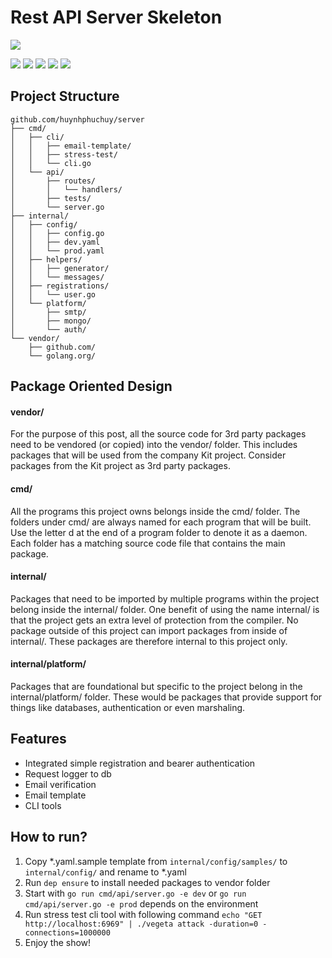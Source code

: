 
# Rest API Server Skeleton

![](https://i0.wp.com/phocode.com/wp-content/uploads/2016/08/golang.sh-600x600.png?fit=300%2C300&ssl=1)

![](https://img.shields.io/github/stars/huynhphuchuy/server.svg) ![](https://img.shields.io/github/forks/huynhphuchuy/server.svg) ![](https://img.shields.io/github/tag/huynhphuchuy/server.svg) ![](https://img.shields.io/github/release/huynhphuchuy/server.svg) ![](https://img.shields.io/github/issues/huynhphuchuy/server.svg)

## Project Structure

    github.com/huynhphuchuy/server
    ├── cmd/
    │   ├── cli/
    │   │   ├── email-template/
    │   │   ├── stress-test/
    │   │   └── cli.go
    │   └── api/
    │       ├── routes/
    │       │   └── handlers/
    │       ├── tests/
    │       └── server.go
    ├── internal/
    │   ├── config/
    │   │   ├── config.go
    │   │   ├── dev.yaml
    │   │   └── prod.yaml
    │   ├── helpers/
    │   │   ├── generator/
    │   │   └── messages/
    │   ├── registrations/
    │   │   └── user.go
    │   └── platform/
    │       ├── smtp/
    │       ├── mongo/
    │       └── auth/
    └── vendor/
        ├── github.com/
        └── golang.org/
        
## Package Oriented Design 

#### vendor/
For the purpose of this post, all the source code for 3rd party packages need to be vendored (or copied) into the vendor/ folder. This includes packages that will be used from the company Kit project. Consider packages from the Kit project as 3rd party packages.

#### cmd/
All the programs this project owns belongs inside the cmd/ folder. The folders under cmd/ are always named for each program that will be built. Use the letter d at the end of a program folder to denote it as a daemon. Each folder has a matching source code file that contains the main package.

#### internal/
Packages that need to be imported by multiple programs within the project belong inside the internal/ folder. One benefit of using the name internal/ is that the project gets an extra level of protection from the compiler. No package outside of this project can import packages from inside of internal/. These packages are therefore internal to this project only.

#### internal/platform/
Packages that are foundational but specific to the project belong in the internal/platform/ folder. These would be packages that provide support for things like databases, authentication or even marshaling.

## Features

- Integrated simple registration and bearer authentication
- Request logger to db
- Email verification
- Email template
- CLI tools

## How to run?

1. Copy *.yaml.sample template from `internal/config/samples/` to `internal/config/` and rename to *.yaml
2. Run `dep ensure` to install needed packages to vendor folder
3. Start with `go run cmd/api/server.go -e dev` or `go run cmd/api/server.go -e prod` depends on the environment
4. Run stress test cli tool with following command `echo "GET http://localhost:6969" | ./vegeta attack -duration=0 -connections=1000000`
5. Enjoy the show!

